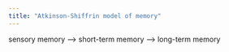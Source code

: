 ```yaml
---
title: "Atkinson-Shiffrin model of memory"
---
```

sensory memory --&gt; short-term memory --&gt; long-term memory


